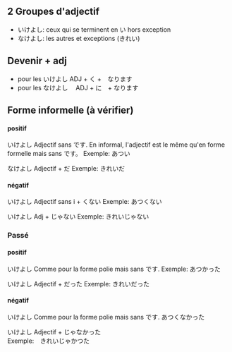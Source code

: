 ## 2 Groupes d'adjectif

- いけよし: ceux qui se terminent en い hors exception
- なけよし: les autres et exceptions (きれい)

## Devenir + adj

- pour les いけよし ADJ + く +　なります
- pour les なけよし　 ADJ + に　+ なります

## Forme informelle (à vérifier)

#### positif

いけよし
Adjectif sans です.
En informal, l'adjectif est le même qu'en forme formelle mais sans です。
Exemple: あつい

なけよし
Adjectif + だ
Exemple: きれいだ

#### négatif

いけよし
Adjectif sans i + くない
Exemple: あつくない

いけよし
Adj + じゃない
Exemple: きれいじゃない

### Passé 

#### positif

いけよし
Comme pour la forme polie mais sans です.
Exemple: あつかった

いけよし
Adjectif + だった
Exemple: きれいだった

#### négatif

いけよし
Comme pour la forme polie mais sans です.
あつくなかった

いけよし
Adjectif + じゃなかった	
Exemple:　きれいじゃかつた
